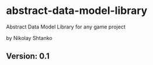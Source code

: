 abstract-data-model-library
===========================

Abstract Data Model Library for any game project

by Nikolay Shtanko

Version: 0.1
------------


